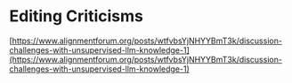 # Editing Criticisms

[https://www.alignmentforum.org/posts/wtfvbsYjNHYYBmT3k/discussion-challenges-with-unsupervised-llm-knowledge-1](https://www.alignmentforum.org/posts/wtfvbsYjNHYYBmT3k/discussion-challenges-with-unsupervised-llm-knowledge-1)